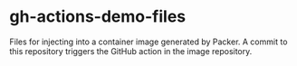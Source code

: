 # gh-actions-demo-files
Files for injecting into a container image generated by Packer. A commit to this repository triggers the GitHub action in the image repository.
